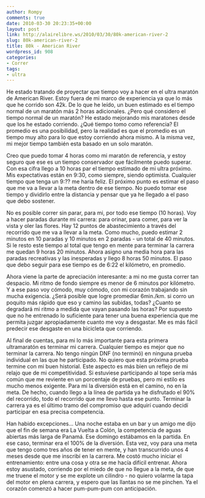 ```yaml
---
author: Rompy
comments: true
date: 2010-03-30 20:23:35+00:00
layout: post
link: http://alairelibre.ws/2010/03/30/80k-american-river-2
slug: 80k-american-river-2
title: 80k - American River
wordpress_id: 908
categories:
- Correr
tags:
- ultra
---
```


He estado tratando de proyectar que tiempo voy a hacer en el ultra maratón de American River. Estoy fuera de mi marco de experiencia ya que lo más que he corrido son 42k. De lo que he leído, un buen estimado es el tiempo normal de un maratón más 2 horas adicionales. ¿Pero qué considero el tiempo normal de un maratón? He estado mejorando mis maratones desde que los he estado corriendo. ¿Qué tiempo tomo como referencia? El promedio es una posibilidad, pero la realidad es que el promedio es un tiempo muy alto para lo que estoy corriendo ahora mismo. A la misma vez, mi mejor tiempo también esta basado en un solo maratón.

Creo que puedo tomar 4 horas como mi maratón de referencia, y estoy seguro que ese es un tiempo conservador que fácilmente puedo superar. Con esa cifra llego a 10 horas par el tiempo estimado de mi ultra próximo. Mis expectativas están en 9:30, como siempre, siendo optimista. Cualquier tiempo que tenga un 9:?? me haría feliz. El próximo punto es estimar el paso que me va a llevar a la meta dentro de ese tiempo. No puedo tomar ese tiempo y dividirlo entre la distancia y pensar que ya he llegado a el paso que debo sostener.

No es posible correr sin parar, para mi, por todo ese tiempo (10 horas). Voy a hacer paradas durante mi carrera: para orinar, para comer, para ver la vista y oler las flores. Hay 12 puntos de abastecimiento a través del recorrido que me va a llevar a la meta. Como mucho, puedo estimar 2 minutos en 10 paradas y 10 minutos en 2 paradas - un total de 40 minutos. Si le resto este tiempo al total que tengo en mente para terminar la carrera me quedan 9 horas 20 minutos. Ahora asigno una media hora para las paradas recreativas y las inesperadas y llego 8 horas 50 minutos. El paso que debo seguir para ese tiempo es de 6:22 el kilómetro, en promedio.

Ahora viene la parte de apreciación interesante: a mi no me gusta correr tan despacio. Mi ritmo de fondo siempre es menor de 6 minutos por kilómetro. Y a ese paso voy cómodo, muy cómodo, con mi corazón trabajando sin mucha exigencia. ¿Será posible que logre promediar 6min./km. si corro un poquito más rápido que eso y camino las subidas, todas? ¿Cuanto se degradará mi ritmo a medida que vayan pasando las horas? Por supuesto que no he entrenado lo suficiente para tener una buena experiencia que me permita juzgar apropiadamente cuanto me voy a desgastar. Me es más fácil predecir ese desgaste en una bicicleta que corriendo.

Al final de cuentas, para mi lo más importante para esta primera ultramaratón es terminar mi carrera. Cualquier tiempo es mejor que no terminar la carrera. No tengo ningún DNF (no terminó) en ninguna prueba individual en las que he participado. No quiero que esta próxima prueba termine con mi buen historial. Este aspecto es más bien un reflejo de mi relajo que de mi competitividad. Si estuviese participando al tope sería más común que me reviente en un porcentaje de pruebas, pero mi estilo es mucho menos exigente. Para mi la diversión está en el camino, no en la meta. De hecho, cuando llego a la línea de partida ya he disfrutado el 90% del recorrido, todo el recorrido que me llevo hasta ese punto. Terminar la carrera ya es el último tramo del compromiso que adquirí cuando decidí participar en esa precisa competencia.

Han habido excepciones... Una noche estaba en un bar y un amigo me dijo que el fin de semana era La Vuelta a Colón, la competencia de aguas abiertas más larga de Panamá. Ese domingo estábamos en la partida. En ese caso, terminar era el 100% de la diversión. Esta vez, voy para una meta que tengo como tres años de tener en mente, y han transcurrido unos 4 meses desde que me inscribí en la carrera. Me costó mucho iniciar el entrenamiento: entre una cosa y otra se me hacía difícil entrenar. Ahora estoy asustado, corriendo por el miedo de que no llegue a la meta, de que me truene el motor y se me explote un cilindro - no quiero volarme la tapa del motor en plena carrera, y espero que las llantas no se me pinchen. Ya el corazón comenzó a hacer pum-pum-pum con anticipación.
